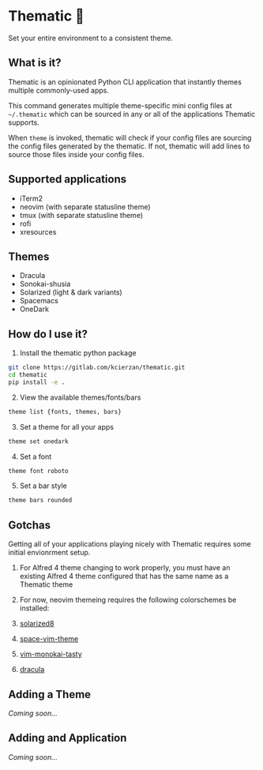 # Thematic 🧞

Set your entire environment to a consistent theme.

## What is it?

Thematic is an opinionated Python CLI application that instantly
themes multiple commonly-used apps.

This command generates multiple theme-specific mini config files
at `~/.thematic` which can be sourced in any or all of the
applications Thematic supports.

When `theme` is invoked, thematic will check if your config files are sourcing the config files
generated by the thematic. If not, thematic will add lines to source those files inside your config
files.

## Supported applications

* iTerm2
* neovim (with separate statusline theme)
* tmux (with separate statusline theme)
* rofi
* xresources

## Themes

* Dracula
* Sonokai-shusia
* Solarized (light & dark variants)
* Spacemacs
* OneDark

## How do I use it?

1. Install the thematic python package
```sh
git clone https://gitlab.com/kcierzan/thematic.git
cd thematic
pip install -e .
```

2. View the available themes/fonts/bars
```sh
theme list {fonts, themes, bars}
```

3. Set a theme for all your apps
```sh
theme set onedark
```

4. Set a font
```sh
theme font roboto
```

5. Set a bar style
```sh
theme bars rounded
```


## Gotchas

Getting all of your applications playing nicely with Thematic
requires some initial envionrment setup.

1. For Alfred 4 theme changing to work properly, you must have an
  existing Alfred 4 theme configured that has the same name as a
  Thematic theme

2. For now, neovim themeing requires the following colorschemes be installed:
  1. [solarized8](https://github.com/lifepillar/vim-solarized8)
  2. [space-vim-theme](https://github.com/liuchengxu/space-vim-theme)
  3. [vim-monokai-tasty](https://github.com/patstockwell/vim-monokai-tasty)
  4. [dracula](https://github.com/dracula/vim)

## Adding a Theme

_Coming soon..._

## Adding and Application

_Coming soon..._


